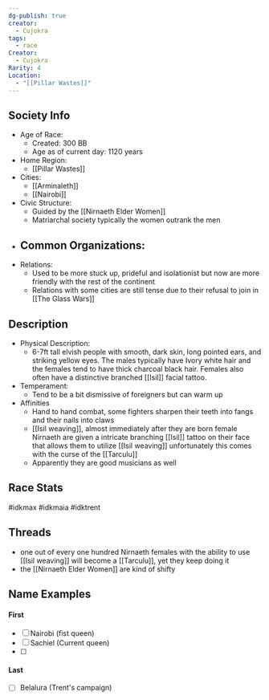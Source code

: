 ```yaml
---
dg-publish: true
creator:
  - Cujokra
tags:
  - race
Creator:
  - Cujokra
Rarity: 4
Location:
  - "[[Pillar Wastes]]"
---
```

## Society Info
- Age of Race:
	- Created: 300 BB
	- Age as of current day: 1120 years
- Home Region:
	-  [[Pillar Wastes]]
- Cities:
	- [[Arminaleth]]
	- [[Nairobi]]
- Civic Structure:
	- Guided by the [[Nirnaeth Elder Women]]
	- Matriarchal society typically the women outrank the men
- Common Organizations:
	- 
- Relations:
	- Used to be more stuck up, prideful and isolationist but now are more friendly with the rest of the continent
	- Relations with some cities are still tense due to their refusal to join in [[The Glass Wars]]
## Description
- Physical Description:
	- 6-7ft tall elvish people with smooth, dark skin, long pointed ears, and striking yellow eyes. The males typically have Ivory white hair and the females tend to have thick charcoal black hair. Females also often have a distinctive branched [[Isil]] facial tattoo.
- Temperament:
	- Tend to be a bit dismissive of foreigners but can warm up
- Affinities
	- Hand to hand combat, some fighters sharpen their teeth into fangs and their nails into claws
	- [[Isil weaving]], almost immediately after they are born female Nirnaeth are given a intricate branching [[Isil]] tattoo on their face that allows them to utilize [[Isil weaving]] unfortunately this comes with the curse of the [[Tarculu]]
	- Apparently they are good musicians as well
## Race Stats
#idkmax #idkmaia #idktrent
## Threads
- one out of every one hundred Nirnaeth females with the ability to use [[Isil weaving]] will become a [[Tarculu]], yet they keep doing it
- the [[Nirnaeth Elder Women]] are kind of shifty
## Name Examples
#### First
- [ ] Nairobi (fist queen)
- [ ] Sachiel (Current queen)
- [ ] 
#### Last
- [ ] Belalura (Trent's campaign)